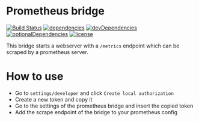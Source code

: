 # Prometheus bridge

[![Build Status](https://github.com/tim-hellhake/prometheus-bridge/workflows/Build/badge.svg)](https://github.com/tim-hellhake/prometheus-bridge/actions?query=workflow%3ABuild)
[![dependencies](https://david-dm.org/tim-hellhake/prometheus-bridge.svg)](https://david-dm.org/tim-hellhake/prometheus-bridge)
[![devDependencies](https://david-dm.org/tim-hellhake/prometheus-bridge/dev-status.svg)](https://david-dm.org/tim-hellhake/prometheus-bridge?type=dev)
[![optionalDependencies](https://david-dm.org/tim-hellhake/prometheus-bridge/optional-status.svg)](https://david-dm.org/tim-hellhake/prometheus-bridge?type=optional)
[![license](https://img.shields.io/badge/license-MPL--2.0-blue.svg)](LICENSE)

This bridge starts a webserver with a `/metrics` endpoint which can be scraped by a prometheus server.

# How to use
* Go to `settings/developer` and click `Create local authorization`
* Create a new token and copy it
* Go to the settings of the prometheus bridge and insert the copied token
* Add the scrape endpoint of the bridge to your prometheus config
